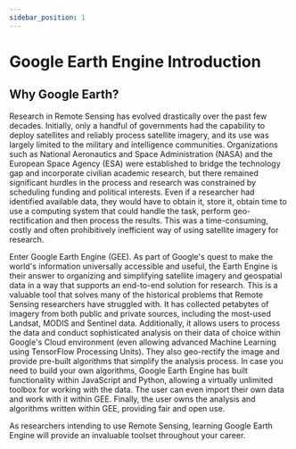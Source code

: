 ```yaml
---
sidebar_position: 1
---
```


# Google Earth Engine Introduction

## Why Google Earth? 

Research in Remote Sensing has evolved drastically over the past few decades. Initially, only a handful of governments had the capability to deploy satellites and reliably process satellite imagery, and its use was largely limited to the military and intelligence communities. Organizations such as National Aeronautics and Space Administration (NASA) and the European Space Agency (ESA) were established to bridge the technology gap and incorporate civilian academic research, but there remained significant hurdles in the process and research was constrained by scheduling funding and political interests. Even if a researcher had identified available data, they would have to obtain it, store it, obtain time to use a computing system that could handle the task, perform geo-rectification and then process the results. This was a time-consuming, costly and often prohibitively inefficient way of using satellite imagery for research. 

Enter Google Earth Engine (GEE). As part of Google's quest to make the world's information universally accessible and useful, the Earth Engine is their answer to organizing and simplifying satellite imagery and geospatial data in a way that supports an end-to-end solution for research. This is a valuable tool that solves many of the historical problems that Remote Sensing researchers have struggled with. It has collected petabytes of imagery from both public and private sources, including the most-used Landsat, MODIS and Sentinel data. Additionally, it allows users to process the data and conduct sophisticated analysis on their data of choice within Google's Cloud environment (even allowing advanced Machine Learning using TensorFlow Processing Units). They also geo-rectify the image and provide pre-built algorithms that simplify the analysis process. In case you need to build your own algorithms, Google Earth Engine has built functionality within JavaScript and Python, allowing a virtually unlimited toolbox for working with the data. The user can even import their own data and work with it within GEE. Finally, the user owns the analysis and algorithms written within GEE, providing fair and open use.   

As researchers intending to use Remote Sensing, learning Google Earth Engine will provide an invaluable toolset throughout your career. 
